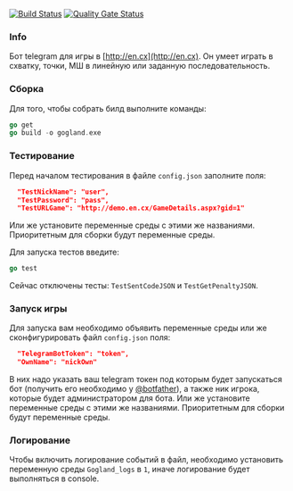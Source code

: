 [![Build Status](https://travis-ci.com/Maksimall89/gogland.svg?branch=master)](https://travis-ci.com/Maksimall89/gogland) [![Quality Gate Status](https://sonarcloud.io/api/project_badges/measure?project=Maksimall89_gogland&metric=alert_status)](https://sonarcloud.io/dashboard?id=Maksimall89_gogland)
### Info
Бот telegram для игры в [http://en.cx](http://en.cx). Он умеет играть в схватку, точки, МШ в линейную или заданную последовательность.
### Сборка
Для того, чтобы собрать билд выполните команды:
```go
go get
go build -o gogland.exe
```
### Тестирование
Перед началом тестирования в файле `config.json` заполните поля:
```json
  "TestNickName": "user",
  "TestPassword": "pass",
  "TestURLGame": "http://demo.en.cx/GameDetails.aspx?gid=1"
```
Или же установите переменные среды с этими же названиями. Приоритетным для сборки будут переменные среды.

Для запуска тестов введите:
```go
go test
```
Сейчас отключены тесты: `TestSentCodeJSON` и `TestGetPenaltyJSON`.
### Запуск игры
Для запуска вам необходимо объявить переменные среды или же сконфигурировать файл `config.json` поля:
```json
  "TelegramBotToken": "token",
  "OwnName": "nickOwn"
```
В них надо указать ваш telegram токен под которым будет запускаться бот (получить его необходимо у [@botfather](https://t.me/botfather)), а также ник игрока, которые будет администратором для бота. Или же установите переменные среды с этими же названиями. Приоритетным для сборки будут переменные среды.
### Логирование
Чтобы включить логирование событий в файл, необходимо установить переменную среды `Gogland_logs` в `1`, иначе логирование будет выполняться в console.

